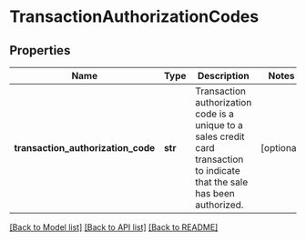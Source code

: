 # TransactionAuthorizationCodes

## Properties
Name | Type | Description | Notes
------------ | ------------- | ------------- | -------------
**transaction_authorization_code** | **str** | Transaction authorization code is a unique to a sales credit card transaction to indicate that the sale has been authorized. | [optional] 

[[Back to Model list]](../README.md#documentation-for-models) [[Back to API list]](../README.md#documentation-for-api-endpoints) [[Back to README]](../README.md)

